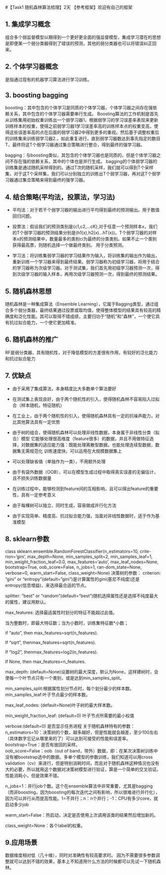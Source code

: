 #【Task1 随机森林算法梳理】2天
【参考框架】欢迎有自己的框架

## 1. 集成学习概念

组合多个弱监督模型以期得到一个更好更全面的强监督模型，集成学习潜在的思想是即便某一个弱分类器得到了错误的预测，其他的弱分类器也可以将错误纠正回来。

## 2. 个体学习器概念

是指通过现有的机器学习算法进行学习训练。

## 3. boosting  bagging

boosting：其中包含的个体学习是同质的个体学习器，个体学习器之间存在强依赖关系，其中包含的个体学习器需要串行生成。
Boosting算法的工作机制是首先从训练集用初始权重训练出一个弱学习器1，根据弱学习的学习误差率表现来更新训练样本的权重，使得之前弱学习器1学习误差率高的训练样本点的权重变高，使得这些误差率高的点在后面的弱学习器2中得到更多的重视。然后基于调整权重后的训练集来训练弱学习器2.，如此重复进行，直到弱学习器数达到事先指定的数目T，最终将这T个弱学习器通过集合策略进行整合，得到最终的强学习器。

bagging：与boosting类似，其包含的个体学习器也是同质的，但是个体学习器之间不存在强的依赖关系，其中的个体也是并行生成。
bagging的个体弱学习器的训练集是通过随机采样得到的。通过T次的随机采样，我们就可以得到T个采样集，对于这T个采样集，我们可以分别独立的训练出T个弱学习器，再对这T个弱学习器通过集合策略来得到最终的强学习器。

## 4. 结合策略(平均法，投票法，学习法)

- 平均法：对于若干个弱学习器的输出进行平均得到最终的预测输出。用于数值回归问题。

- 投票法：假设我们的预测类别是{c1,c2,...cK},对于任意一个预测样本x，我们的T个弱学习器的预测结果分别是(h1(x),h2(x)...hT(x))。T个弱学习器的对样本x的预测结果中，数量最多的类别ci为最终的分类类别。如果不止一个类别获得最高票，则随机选择一个做最终类别。
用于分类预测。

- 学习法：将训练集弱学习器的学习结果作为输入，将训练集的输出作为输出，重新训练一个学习器来得到最终结果。弱学习器称为初级学习器，将用于结合的学习器称为次级学习器。对于测试集，我们首先用初级学习器预测一次，得到次级学习器的输入样本，再用次级学习器预测一次，得到最终的预测结果。

## 5. 随机森林思想

随机森林是一种集成算法（Ensemble Learning），它属于Bagging类型，通过组合多个弱分类器，最终结果通过投票或取均值，使得整体模型的结果具有较高的精确度和泛化性能。其可以取得不错成绩，主要归功于“随机”和“森林”，一个使它具有抗过拟合能力，一个使它更加精准。

## 6. 随机森林的推广

RF是弱分类器，具有随机性，对于降低模型的方差很有作用，有较好的泛化能力和抗过拟合能力

## 7. 优缺点

- 由于采用了集成算法，本身精度比大多数单个算法要好
- 在测试集上表现良好，由于两个随机性的引入，使得随机森林不容易陷入过拟合（样本随机，特征随机）
- 在工业上，由于两个随机性的引入，使得随机森林具有一定的抗噪声能力，对比其他算法具有一定优势
- 由于树的组合，使得随机森林可以处理非线性数据，本身属于非线性分类（拟合）模型
它能够处理很高维度（feature很多）的数据，并且不用做特征选择，对数据集的适应能力强：既能处理离散型数据，也能处理连续型数据，数据集无需规范化 训练速度快，可以运用在大规模数据集上

- 可以处理缺省值（单独作为一类），不用额外处理
- 由于有袋外数据（OOB），可以在模型生成过程中取得真实误差的无偏估计，且不损失训练数据量
-  在训练过程中，能够检测到feature间的互相影响，且可以得出feature的重要性，具有一定参考意义
- 由于每棵树可以独立、同时生成，容易做成并行化方法
- 由于实现简单、精度高、抗过拟合能力强，当面对非线性数据时，适于作为基准模型

## 8. sklearn参数


class sklearn.ensemble.RandomForestClassifier(n_estimators=10, crite-rion=’gini’, max_depth=None,
min_samples_split=2, min_samples_leaf=1,
min_weight_fraction_leaf=0.0,
max_features=’auto’,
max_leaf_nodes=None, bootstrap=True,
oob_score=False, n_jobs=1, ran-dom_state=None, verbose=0,
warm_start=False, class_weight=None)
决策树的参数：
criterion: ”gini” or “entropy”(default=”gini”)是计算属性的gini(基尼不纯度)还是entropy(信息增益)，来选择最合适的节点。

splitter: ”best” or “random”(default=”best”)随机选择属性还是选择不纯度最大的属性，建议用默认。

max_features: 选择最适属性时划分的特征不能超过此值。

当为整数时，即最大特征数；当为小数时，训练集特征数*小数；

if “auto”, then max_features=sqrt(n_features).

If “sqrt”, thenmax_features=sqrt(n_features).

If “log2”, thenmax_features=log2(n_features).

If None, then max_features=n_features.

max_depth: (default=None)设置树的最大深度，默认为None，这样建树时，会使每一个叶节点只有一个类别，或是达到min_samples_split。

min_samples_split:根据属性划分节点时，每个划分最少的样本数。
min_samples_leaf:叶子节点最少的样本数。

max_leaf_nodes: (default=None)叶子树的最大样本数。

min_weight_fraction_leaf: (default=0) 叶子节点所需要的最小权值

verbose:(default=0) 是否显示任务进程
关于随机森林特有的参数：
n_estimators=10：决策树的个数，越多越好，但是性能就会越差，至少100左右（具体数字忘记从哪里来的了）可以达到可接受的性能和误差率。 
bootstrap=True：是否有放回的采样。  
oob_score=False：oob（out of band，带外）数据，即：在某次决策树训练中没有被bootstrap选中的数据。多单个模型的参数训练，我们知道可以用cross validation（cv）来进行，但是特别消耗时间，而且对于随机森林这种情况也没有大的必要，所以就用这个数据对决策树模型进行验证，算是一个简单的交叉验证。性能消耗小，但是效果不错。  

n_jobs=1：并行job个数。这个在ensemble算法中非常重要，尤其是bagging（而非boosting，因为boosting的每次迭代之间有影响，所以很难进行并行化），因为可以并行从而提高性能。1=不并行；n：n个并行；-1：CPU有多少core，就启动多少job

warm_start=False：热启动，决定是否使用上次调用该类的结果然后增加新的。  

class_weight=None：各个label的权重。

## 9.应用场景

数据维度相对低（几十维），同时对准确性有较高要求时。
因为不需要很多参数调整就可以达到不错的效果，基本上不知道用什么方法的时候都可以先试一下随机森林。